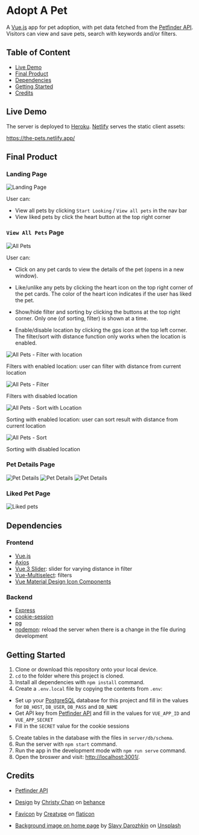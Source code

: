 # Adopt A Pet

A [Vue.js](https://vuejs.org/) app for pet adoption, with pet data fetched from the [Petfinder API](https://www.petfinder.com/). Visitors can view and save pets, search with keywords and/or filters.

## Table of Content

- [Live Demo](#live-demo)
- [Final Product](#final-product)
- [Dependencies](#dependencies)
- [Getting Started](#getting-started)
- [Credits](#credits)

## Live Demo

The server is deployed to [Heroku](https://heroku.com/). [Netlify](https://www.netlify.com/) serves the static client assets:

https://the-pets.netlify.app/

## Final Product

### Landing Page

![Landing Page](./docs/landing-page.png)

User can:

- View all pets by clicking `Start Looking` / `View all pets` in the nav bar
- View liked pets by click the heart button at the top right corner

### `View All Pets` Page

![All Pets](./docs/all-init.png)

User can:

- Click on any pet cards to view the details of the pet (opens in a new window).

- Like/unlike any pets by clicking the heart icon on the top right corner of the pet cards. The color of the heart icon indicates if the user has liked the pet.

- Show/hide filter and sorting by clicking the buttons at the top right corner. Only one (of sorting, filter) is shown at a time.

- Enable/disable location by clicking the gps icon at the top left corner. The filter/sort with distance function only works when the location is enabled.

![All Pets - Filter with location](./docs/all-filter-location.png)

Filters with enabled location: user can filter with distance from current location

![All Pets - Filter](./docs/all-filter.png)

Filters with disabled location

![All Pets - Sort with Location](./docs/all-sort-location.png)

Sorting with enabled location: user can sort result with distance from current location

![All Pets - Sort](./docs/all-sort.png)

Sorting with disabled location

### Pet Details Page

![Pet Details](./docs/details-1.png)
![Pet Details](./docs/details-2.png)
![Pet Details](./docs/details-3.png)

### Liked Pet Page

![Liked pets](./docs/liked.png)

## Dependencies

### Frontend

- [Vue.js](vuejs.org/)
- [Axios](https://axios-http.com/)
- [Vue 3 Slider](https://github.com/vueform/slider): slider for varying distance in filter
- [Vue-Multiselect](https://vue-multiselect.js.org/): filters
- [Vue Material Design Icon Components](https://github.com/robcresswell/vue-material-design-icons)

### Backend

- [Express](https://expressjs.com/)
- [cookie-session](https://github.com/expressjs/cookie-session)
- [pg](https://www.npmjs.com/package/pg)
- [nodemon](https://nodemon.io/): reload the server when there is a change in the file during development

## Getting Started

1. Clone or download this repository onto your local device.
2. `cd` to the folder where this project is cloned.
3. Install all dependencies with `npm install` command.
4. Create a `.env.local` file by copying the contents from `.env`:

- Set up your [PostgreSQL](https://www.postgresql.org/) database for this project and fill in the values for `DB_HOST`, `DB_USER`, `DB_PASS` and `DB_NAME`
- Get API key from [Petfinder API](https://www.petfinder.com/developers/) and fill in the values for `VUE_APP_ID` and `VUE_APP_SECRET`
- Fill in the `SECRET` value for the cookie sessions

5. Create tables in the database with the files in `server/db/schema`.
6. Run the server with `npm start` command.
7. Run the app in the development mode with `npm run serve` command.
8. Open the broswer and visit: [http://localhost:3001/](http://localhost:3001/).

## Credits

- [Petfinder API](https://www.petfinder.com/developers/)

- [Design](https://www.behance.net/gallery/134895919/Puppos-Dog-Adoption-Matchmaker-Design-Sprint-Case-Study) by [Christy Chan](https://www.behance.net/christykchan) on [behance](behance.net/)

- [Favicon](https://www.flaticon.com/premium-icon/paws_4225935) by [Creatype](https://www.flaticon.com/authors/creatype) on [flaticon](https://www.flaticon.com/)

- [Background image on home page](https://unsplash.com/photos/O_UbPKaz6no) by [Slavy Darozhkin](https://unsplash.com/@hashtaglilac) on [Unsplash](https://unsplash.com)
